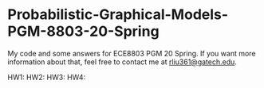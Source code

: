 # Probabilistic-Graphical-Models-PGM-8803-20-Spring
My code and some answers for ECE8803 PGM 20 Spring. If you want more information about that, feel free to contact me at rliu361@gatech.edu.

HW1:
HW2:
HW3:
HW4:
